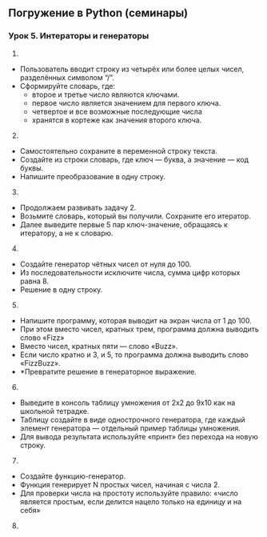## Погружение в Python (семинары)
### Урок 5. Интераторы и генераторы

1. 
*  Пользователь вводит строку из четырёх или более целых чисел, разделённых символом “/”.
* Сформируйте словарь, где:
  * второе и третье число являются ключами.
  * первое число является значением для первого ключа.
  * четвертое и все возможные последующие числа
  * хранятся в кортеже как значения второго ключа.

2.
*  Самостоятельно сохраните в переменной строку текста.
*  Создайте из строки словарь, где ключ — буква, а значение — код буквы.
*  Напишите преобразование в одну строку.

3.
*  Продолжаем развивать задачу 2.
*  Возьмите словарь, который вы получили. Сохраните его итератор.
*  Далее выведите первые 5 пар ключ-значение, обращаясь к итератору, а не к словарю.

4.
*  Создайте генератор чётных чисел от нуля до 100.
*  Из последовательности исключите числа, сумма цифр которых равна 8.
*  Решение в одну строку.

5.
*  Напишите программу, которая выводит на экран числа от 1 до 100.
*  При этом вместо чисел, кратных трем, программа должна выводить слово «Fizz»
*  Вместо чисел, кратных пяти — слово «Buzz».
*  Если число кратно и 3, и 5, то программа должна выводить слово «FizzBuzz».
*  *Превратите решение в генераторное выражение.

6.
*  Выведите в консоль таблицу умножения от 2х2 до 9х10 как на школьной тетрадке.
*  Таблицу создайте в виде однострочного генератора, где каждый элемент генератора — отдельный пример таблицы умножения.
*  Для вывода результата используйте «принт» без перехода на новую строку.

7.
*  Создайте функцию-генератор.
*  Функция генерирует N простых чисел, начиная с числа 2.
*  Для проверки числа на простоту используйте правило: «число является простым, если делится нацело только на единицу и на себя»

8.


